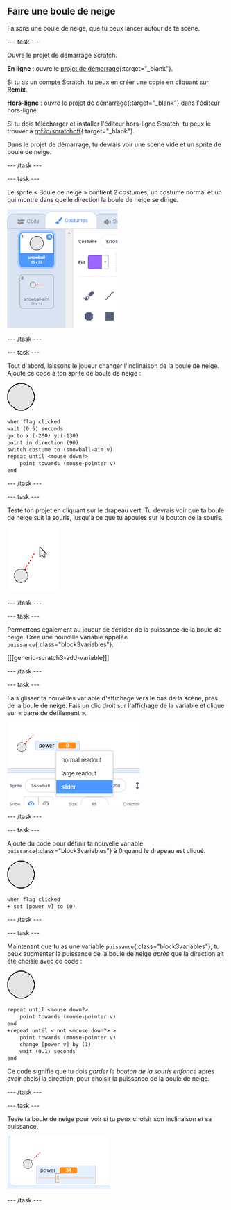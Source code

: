 ## Faire une boule de neige

Faisons une boule de neige, que tu peux lancer autour de ta scène.

--- task ---

Ouvre le projet de démarrage Scratch.

**En ligne** : ouvre le [projet de démarrage](http://rpf.io/snowball-fight-on){:target="_blank"}.

Si tu as un compte Scratch, tu peux en créer une copie en cliquant sur **Remix**.

**Hors-ligne** : ouvre le [projet de démarrage](http://rpf.io/p/en/snowball-fight-go){:target="_blank"} dans l'éditeur hors-ligne.

Si tu dois télécharger et installer l'éditeur hors-ligne Scratch, tu peux le trouver à [rpf.io/scratchoff](http://rpf.io/scratchoff){:target="_blank"}.

Dans le projet de démarrage, tu devrais voir une scène vide et un sprite de boule de neige.

--- /task ---

--- task ---

Le sprite « Boule de neige » contient 2 costumes, un costume normal et un qui montre dans quelle direction la boule de neige se dirige.

![costumes de boule de neige](images/snow-costume.png)

--- /task ---

--- task ---

Tout d'abord, laissons le joueur changer l'inclinaison de la boule de neige. Ajoute ce code à ton sprite de boule de neige :

![sprite de boule de neige](images/snowball-sprite.png)

```blocks3
when flag clicked
wait (0.5) seconds
go to x:(-200) y:(-130)
point in direction (90)
switch costume to (snowball-aim v)
repeat until <mouse down?>
    point towards (mouse-pointer v)
end
```

--- /task ---

--- task ---

Teste ton projet en cliquant sur le drapeau vert. Tu devrais voir que ta boule de neige suit la souris, jusqu'à ce que tu appuies sur le bouton de la souris.

![sprite boule de neige visée pointant vers la souris](images/snow-mouse.png)

--- /task ---

--- task ---

Permettons également au joueur de décider de la puissance de la boule de neige. Crée une nouvelle variable appelée `puissance`{:class="block3variables"}.

[[[generic-scratch3-add-variable]]]

--- /task ---

--- task ---

Fais glisser ta nouvelles variable d'affichage vers le bas de la scène, près de la boule de neige. Fais un clic droit sur l'affichage de la variable et clique sur « barre de défilement ».

![variable changée en barre de défilement](images/snow-slider.png)

--- /task ---

--- task ---

Ajoute du code pour définir ta nouvelle variable `puissance`{:class="block3variables"} à 0 quand le drapeau est cliqué.

![sprite de boule de neige](images/snowball-sprite.png)

```blocks3
when flag clicked
+ set [power v] to (0)
```

--- /task ---

--- task ---

Maintenant que tu as une variable `puissance`{:class="block3variables"}, tu peux augmenter la puissance de la boule de neige _après_ que la direction ait été choisie avec ce code :

![sprite de boule de neige](images/snowball-sprite.png)

```blocks3
repeat until <mouse down?>
    point towards (mouse-pointer v)
end
+repeat until < not <mouse down?> >
    point towards (mouse-pointer v)
    change [power v] by (1)
    wait (0.1) seconds
end
```

Ce code signifie que tu dois _garder le bouton de la souris enfoncé_ après avoir choisi la direction, pour choisir la puissance de la boule de neige.

--- /task ---

--- task ---

Teste ta boule de neige pour voir si tu peux choisir son inclinaison et sa puissance.

![variable de puissance à 35 à côté de la visée de la boule de neige](images/snow-test.png)

--- /task ---
